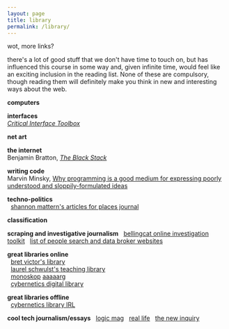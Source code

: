 ```yaml
---
layout: page
title: library
permalink: /library/
---
```


wot, more links?

there's a lot of good stuff that we don't have time to touch on, but has influenced this course in some way and, given infinite time, would feel like an exciting inclusion in the reading list. None of these are compulsory, though reading them will definitely make you think in new and interesting ways about the web.


**computers**  


**interfaces**  
[*Critical Interface Toolbox*](https://web.archive.org/web/20170325032550/https://crit.hangar.org/toolbox/)

**net art**  


**the internet**  
Benjamin Bratton, [*The Black Stack*](https://www.e-flux.com/journal/53/59883/the-black-stack/)

**writing code**  
Marvin Minsky, [Why programming is a good medium for expressing poorly understood and sloppily-formulated ideas](http://worrydream.com/refs/Minsky%20-%20Why%20programming%20is%20a%20good%20medium%20for%20expressing%20poorly%20understood%20and%20sloppily-formulated%20ideas.pdf)  

**techno-politics**  
  [shannon mattern's articles for places journal](https://placesjournal.org/author/shannon-mattern/)  

**classification**  


**scraping and investigative journalism**
  [bellingcat online investigation toolkit](https://docs.google.com/document/d/1BfLPJpRtyq4RFtHJoNpvWQjmGnyVkfE2HYoICKOGguA/mobilebasic)
  [list of people search and data broker websites](https://docs.google.com/spreadsheets/d/1nDWmjCBvQE6N1TDv6RvAjo6oeSCRCIiWjG7502OG48I/edit#gid=0)

**great libraries online**    
  [bret victor's library](http://worrydream.com/refs/)  
  [laurel schwulst's teaching library](http://veryinteractive.net/library)  
  [monoskop](https://monoskop.org/Monoskop)  [aaaaarg](https://aaaaarg.fail)  
  [cybernetics digital library](https://www.are.na/david-hecht/cybernetics-digital-library)  

**great libraries offline**  
  [cybernetics library IRL](https://cybernetics.social)  

**cool tech journalism/essays**
  [logic mag](https://logicmag.io)
  [real life](https://reallifemag.com)
  [the new inquiry](https://thenewinquiry.com)